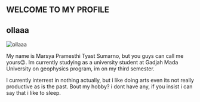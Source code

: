 ## WELCOME TO MY PROFILE ##

## ollaaa
![ollaaa](https://github.com/MarsyaPramesthi/MarsyaPramesthi/blob/main/IMG_8075.HEIC)

My name is Marsya Pramesthi Tyast Sumarno, but you guys can call me yours😉. Im currently studying as a university student at Gadjah Mada University on geophysics program, im on my third semester.

I currently interrest in nothing actually, but i like doing arts even its not really productive as is the past. Bout my hobby? i dont have any, if you insist i can say that i like to sleep.